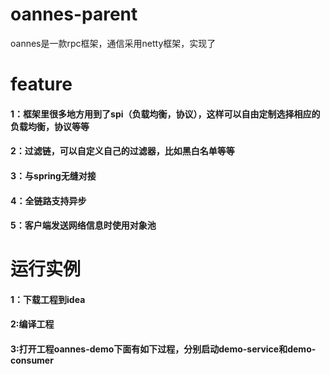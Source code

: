 # oannes-parent
oannes是一款rpc框架，通信采用netty框架，实现了
# feature
#### 1：框架里很多地方用到了spi（负载均衡，协议），这样可以自由定制选择相应的负载均衡，协议等等
#### 2：过滤链，可以自定义自己的过滤器，比如黑白名单等等
#### 3：与spring无缝对接
#### 4：全链路支持异步
#### 5：客户端发送网络信息时使用对象池
# 运行实例
#### 1：下载工程到idea
#### 2:编译工程
#### 3:打开工程oannes-demo下面有如下过程，分别启动demo-service和demo-consumer
